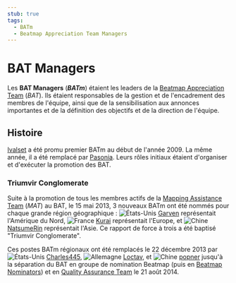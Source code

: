 ```yaml
---
stub: true
tags:
  - BATm
  - Beatmap Appreciation Team Managers
---
```


# BAT Managers

Les **BAT Managers** (***BATm***) étaient les leaders de la [Beatmap Appreciation Team](/wiki/Modding/Beatmap_Appreciation_Team) (*BAT*). Ils étaient responsables de la gestion et de l'encadrement des membres de l'équipe, ainsi que de la sensibilisation aux annonces importantes et de la définition des objectifs et de la direction de l'équipe.

## Histoire

[Ivalset](https://osu.ppy.sh/users/827) a été promu premier BATm au début de l'année 2009. La même année, il a été remplacé par [Pasonia](https://osu.ppy.sh/users/43345). Leurs rôles initiaux étaient d'organiser et d'exécuter la promotion des BAT.

### Triumvir Conglomerate

Suite à la promotion de tous les membres actifs de la [Mapping Assistance Team](/wiki/Modding/Mapping_Assistance_Team) (*MAT*) au BAT, le 15 mai 2013, 3 nouveaux BATm ont été nommés pour chaque grande région géographique : ![][flag_US] [Garven](https://osu.ppy.sh/users/244216) représentait l'Amérique du Nord, ![][flag_FR] [Kurai](https://osu.ppy.sh/users/77089) représentait l'Europe, et ![][flag_CN] [NatsumeRin](https://osu.ppy.sh/users/151679) représentait l'Asie. Ce rapport de force à trois a été baptisé "Triumvir Conglomerate".

Ces postes BATm régionaux ont été remplacés le 22 décembre 2013 par ![][flag_US] [Charles445](https://osu.ppy.sh/users/85000), ![][flag_DE] [Loctav](https://osu.ppy.sh/users/71366), et ![][flag_CN] [popner](https://osu.ppy.sh/users/759860) jusqu'à la séparation du BAT en groupe de nomination Beatmap (puis en [Beatmap Nominators](/wiki/People/The_Team/Beatmap_Nominators)) et en [Quality Assurance Team](/wiki/Modding/Quality_Assurance_Team) le 21 août 2014.

[flag_CN]: /wiki/shared/flag/CN.gif "Chine"
[flag_DE]: /wiki/shared/flag/DE.gif "Allemagne"
[flag_FR]: /wiki/shared/flag/FR.gif "France"
[flag_US]: /wiki/shared/flag/US.gif "États-Unis"
